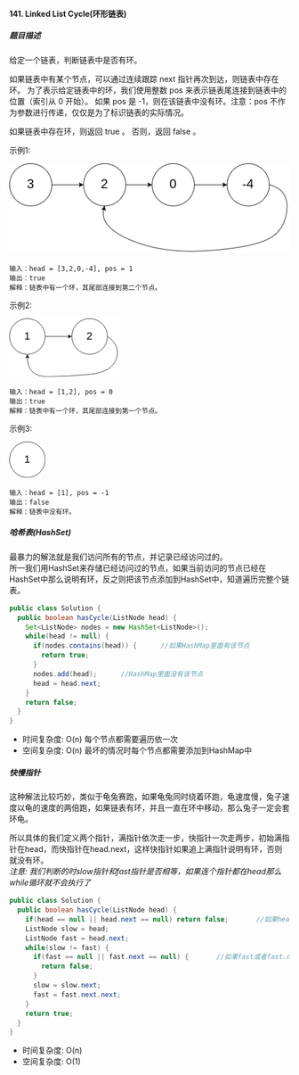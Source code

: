 #### 141. Linked List Cycle(环形链表)

##### 题目描述
给定一个链表，判断链表中是否有环。

如果链表中有某个节点，可以通过连续跟踪 next 指针再次到达，则链表中存在环。 为了表示给定链表中的环，我们使用整数 pos 来表示链表尾连接到链表中的位置（索引从 0 开始）。 如果 pos 是 -1，则在该链表中没有环。注意：pos 不作为参数进行传递，仅仅是为了标识链表的实际情况。

如果链表中存在环，则返回 true 。 否则，返回 false 。

示例1:

![](../images/circularlinkedlist.png)
```
输入：head = [3,2,0,-4], pos = 1
输出：true
解释：链表中有一个环，其尾部连接到第二个节点。
```


示例2:  

![](../images/circularlinkedlist_test2.png)
```
输入：head = [1,2], pos = 0
输出：true
解释：链表中有一个环，其尾部连接到第一个节点。
```

示例3:  

![](../images/circularlinkedlist_test3.png)
```
输入：head = [1], pos = -1
输出：false
解释：链表中没有环。
```

##### 哈希表(HashSet)

最暴力的解法就是我们访问所有的节点，并记录已经访问过的。  
所一我们用HashSet来存储已经访问过的节点，如果当前访问的节点已经在HashSet中那么说明有环，反之则把该节点添加到HashSet中，知道遍历完整个链表。

```Java
public class Solution {
  public boolean hasCycle(ListNode head) {
    Set<ListNode> nodes = new HashSet<ListNode>();      
    while(head != null) {
      if(nodes.contains(head)) {      //如果HashMap里面有该节点
        return true;
      }
      nodes.add(head);      //HashMap里面没有该节点
      head = head.next;
    }
    return false;
  }
}
```
* 时间复杂度: O(n) 每个节点都需要遍历依一次
* 空间复杂度: O(n) 最坏的情况时每个节点都需要添加到HashMap中

##### 快慢指针
这种解法比较巧妙，类似于龟兔赛跑，如果龟兔同时绕着环跑，龟速度慢，兔子速度以龟的速度的两倍跑，如果链表有环，并且一直在环中移动，那么兔子一定会套环龟。

所以具体的我们定义两个指针，满指针依次走一步，快指针一次走两步，初始满指针在head，而快指针在head.next，这样快指针如果追上满指针说明有环，否则就没有环。  
_注意: 我们判断的时slow指针和fast指针是否相等，如果连个指针都在head那么while循环就不会执行了_


```Java
public class Solution {
  public boolean hasCycle(ListNode head) {
    if(head == null || head.next == null) return false;       //如果head或head.next为null时一定没有环
    ListNode slow = head;
    ListNode fast = head.next;  
    while(slow != fast) {
      if(fast == null || fast.next == null) {       //如果fast或者fast.next走到头时就说明没有环
        return false;
      }
      slow = slow.next;
      fast = fast.next.next;
    }
    return true;
  }
}
```
* 时间复杂度: O(n)
* 空间复杂度: O(1)






